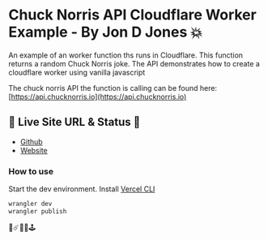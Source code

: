 # Chuck Norris API Cloudflare Worker Example - By Jon D Jones 💥

An example of an worker function ths runs in Cloudflare.  This function returns a random Chuck Norris joke.  The API demonstrates how to create a cloudflare worker using vanilla javascript

The chuck norris API the function is calling can be found here: [https://api.chucknorris.io](https://api.chucknorris.io)

## 👻 Live Site URL & Status 👺

- [Github](https://github.com/jondjones-poc/chuck-norris-api-cloudflare-worker)
- [Website](https://chuck-norris-api-cloudflare.jonjones.workers.dev/)

### How to use

Start the dev environment.  Install [Vercel CLI](https://vercel.com/docs/cli)

```bash
wrangler dev
wrangler publish
```

👾☄️👻👺🕹️
